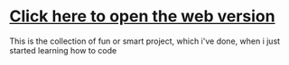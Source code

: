 # [Click here to open the web version](https://beginner-projects-qs9u.onrender.com/)
This is the collection of fun or smart project, which i've done, when i just started learning how to code
